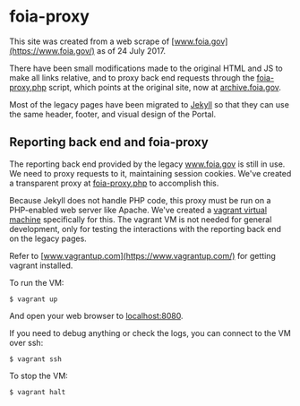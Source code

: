 # foia-proxy

This site was created from a web scrape of [www.foia.gov](https://www.foia.gov/)
as of 24 July 2017.

There have been small modifications made to the original HTML and JS to make all
links relative, and to proxy back end requests through the
[foia-proxy.php](https://github.com/18F/beta.foia.gov/blob/develop/www.foia.gov/foia-proxy.php)
script, which points at the original site, now at
[archive.foia.gov](https://archive.foia.gov/).

Most of the legacy pages have been migrated to [Jekyll](https://jekyllrb.com/) so that they
can use the same header, footer, and visual design of the Portal.


## Reporting back end and foia-proxy

The reporting back end provided by the legacy www.foia.gov is still in use. We need
to proxy requests to it, maintaining session cookies. We've created
a transparent proxy at
[foia-proxy.php](/18F/beta.foia.gov/blob/master/www.foia.gov/foia-proxy.php) to
accomplish this.

Because Jekyll does not handle PHP code, this proxy must be run on a PHP-enabled
web server like Apache. We've created a [vagrant virtual
machine](https://www.vagrantup.com/) specifically for this. The vagrant VM is
not needed for general development, only for testing the interactions with the
reporting back end on the legacy pages.

Refer to [www.vagrantup.com](https://www.vagrantup.com/) for getting vagrant
installed.

To run the VM:

    $ vagrant up

And open your web browser to [localhost:8080](http://localhost:8080/).

If you need to debug anything or check the logs, you can connect to the VM over
ssh:

    $ vagrant ssh

To stop the VM:

    $ vagrant halt
